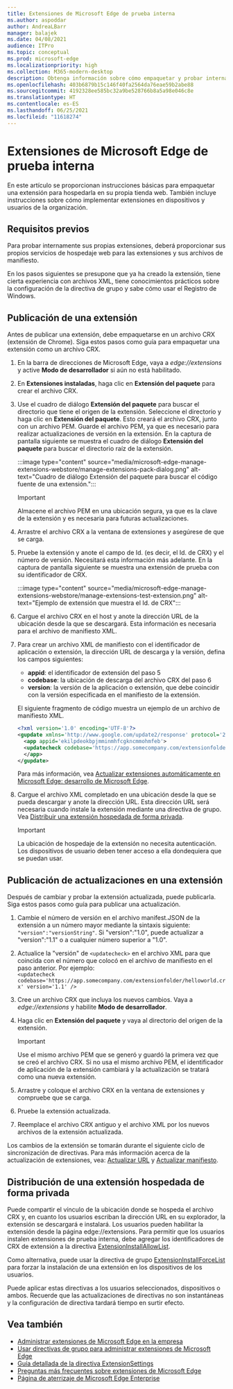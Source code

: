 ```yaml
---
title: Extensiones de Microsoft Edge de prueba interna
ms.author: aspoddar
author: AndreaLBarr
manager: balajek
ms.date: 04/08/2021
audience: ITPro
ms.topic: conceptual
ms.prod: microsoft-edge
ms.localizationpriority: high
ms.collection: M365-modern-desktop
description: Obtenga información sobre cómo empaquetar y probar internamente extensiones de Microsoft Edge en la empresa.
ms.openlocfilehash: 403b6879b15c146f40fa2564da76eae59b2abe88
ms.sourcegitcommit: 4192328ee585bc32a9be528766b8a5a98e046c8e
ms.translationtype: HT
ms.contentlocale: es-ES
ms.lasthandoff: 06/25/2021
ms.locfileid: "11618274"
---
```

# <a name="self-host-microsoft-edge-extensions"></a>Extensiones de Microsoft Edge de prueba interna

En este artículo se proporcionan instrucciones básicas para empaquetar una extensión para hospedarla en su propia tienda web. También incluye instrucciones sobre cómo implementar extensiones en dispositivos y usuarios de la organización.

## <a name="prerequisites"></a>Requisitos previos

Para probar internamente sus propias extensiones, deberá proporcionar sus propios servicios de hospedaje web para las extensiones y sus archivos de manifiesto.

 En los pasos siguientes se presupone que ya ha creado la extensión, tiene cierta experiencia con archivos XML, tiene conocimientos prácticos sobre la configuración de la directiva de grupo y sabe cómo usar el Registro de Windows.

## <a name="publish-an-extension"></a>Publicación de una extensión

Antes de publicar una extensión, debe empaquetarse en un archivo CRX (extensión de Chrome). Siga estos pasos como guía para empaquetar una extensión como un archivo CRX.

1. En la barra de direcciones de Microsoft Edge, vaya a *edge://extensions* y active **Modo de desarrollador** si aún no está habilitado.
2. En **Extensiones instaladas**, haga clic en **Extensión del paquete** para crear el archivo CRX.
3. Use el cuadro de diálogo **Extensión del paquete** para buscar el directorio que tiene el origen de la extensión. Seleccione el directorio y haga clic en **Extensión del paquete**.  Esto creará el archivo CRX, junto con un archivo PEM. Guarde el archivo PEM, ya que es necesario para realizar actualizaciones de versión en la extensión. En la captura de pantalla siguiente se muestra el cuadro de diálogo **Extensión del paquete** para buscar el directorio raíz de la extensión.

   :::image type="content" source="media/microsoft-edge-manage-extensions-webstore/manage-extensions-pack-dialog.png" alt-text="Cuadro de diálogo Extensión del paquete para buscar el código fuente de una extensión.":::

   > [!IMPORTANT]
   > Almacene el archivo PEM en una ubicación segura, ya que es la clave de la extensión y es necesaria para futuras actualizaciones.

4. Arrastre el archivo CRX a la ventana de extensiones y asegúrese de que se carga.
5. Pruebe la extensión y anote el campo de Id. (es decir, el Id. de CRX) y el número de versión. Necesitará esta información más adelante. En la captura de pantalla siguiente se muestra una extensión de prueba con su identificador de CRX.

   :::image type="content" source="media/microsoft-edge-manage-extensions-webstore/manage-extensions-test-extension.png" alt-text="Ejemplo de extensión que muestra el Id. de CRX":::

6. Cargue el archivo CRX en el host y anote la dirección URL de la ubicación desde la que se descargará. Esta información es necesaria para el archivo de manifiesto XML.
7. Para crear un archivo XML de manifiesto con el identificador de aplicación o extensión, la dirección URL de descarga y la versión, defina los campos siguientes:  

   - **appid**: el identificador de extensión del paso 5
   - **codebase**: la ubicación de descarga del archivo CRX del paso 6
   - **version**: la versión de la aplicación o extensión, que debe coincidir con la versión especificada en el manifiesto de la extensión.

   El siguiente fragmento de código muestra un ejemplo de un archivo de manifiesto XML.

   ```xml
   <?xml version='1.0' encoding='UTF-8'?> 
   <gupdate xmlns='http://www.google.com/update2/response' protocol='2.0'> 
     <app appid='ekilpdeokbpjmminmhfcgkncmmohmfeb'> 
     <updatecheck codebase='https://app.somecompany.com/extensionfolder/helloworld.crx' version='1.0' /> 
     </app> 
   </gupdate> 
   ```

   Para más información, vea [Actualizar extensiones automáticamente en Microsoft Edge: desarrollo de Microsoft Edge](/microsoft-edge/extensions-chromium/enterprise/auto-update).

8. Cargue el archivo XML completado en una ubicación desde la que se pueda descargar y anote la dirección URL. Esta dirección URL será necesaria cuando instale la extensión mediante una directiva de grupo. Vea [Distribuir una extensión hospedada de forma privada](#distribute-a-privately-hosted-extension).

   > [!IMPORTANT]
   > La ubicación de hospedaje de la extensión no necesita autenticación. Los dispositivos de usuario deben tener acceso a ella dondequiera que se puedan usar.

## <a name="publish-updates-to-an-extension"></a>Publicación de actualizaciones en una extensión

Después de cambiar y probar la extensión actualizada, puede publicarla. Siga estos pasos como guía para publicar una actualización.

1. Cambie el número de versión en el archivo manifest.JSON de la extensión a un número mayor mediante la sintaxis siguiente: `"version":"versionString"`. Si "version":"1.0", puede actualizar a "version":"1.1" o a cualquier número superior a "1.0".
2. Actualice la "versión" de `<updatecheck>` en el archivo XML para que coincida con el número que colocó en el archivo de manifiesto en el paso anterior. Por ejemplo:<br>`<updatecheck codebase='https://app.somecompany.com/extensionfolder/helloworld.crx' version='1.1' />`
3. Cree un archivo CRX que incluya los nuevos cambios. Vaya a *edge://extensions* y habilite **Modo de desarrollador**.
4. Haga clic en **Extensión del paquete** y vaya al directorio del origen de la extensión.

   > [!IMPORTANT]
   > Use el mismo archivo PEM que se generó y guardó la primera vez que se creó el archivo CRX. Si no usa el mismo archivo PEM, el identificador de aplicación de la extensión cambiará y la actualización se tratará como una nueva extensión.

5. Arrastre y coloque el archivo CRX en la ventana de extensiones y compruebe que se carga.
6. Pruebe la extensión actualizada.
7. Reemplace el archivo CRX antiguo y el archivo XML por los nuevos archivos de la extensión actualizada.

Los cambios de la extensión se tomarán durante el siguiente ciclo de sincronización de directivas. Para más información acerca de la actualización de extensiones, vea: [Actualizar URL](/microsoft-edge/extensions-chromium/enterprise/auto-update#update-url) y [Actualizar manifiesto](/microsoft-edge/extensions-chromium/enterprise/auto-update#updated-manifest).

## <a name="distribute-a-privately-hosted-extension"></a>Distribución de una extensión hospedada de forma privada

Puede compartir el vínculo de la ubicación donde se hospeda el archivo CRX y, en cuanto los usuarios escriban la dirección URL en su explorador, la extensión se descargará e instalará. Los usuarios pueden habilitar la extensión desde la página edge://extensions. Para permitir que los usuarios instalen extensiones de prueba interna, debe agregar los identificadores de CRX de extensión a la directiva [ExtensionInstallAllowList](/deployedge/microsoft-edge-policies#extensioninstallallowlist).

Como alternativa, puede usar la directiva de grupo [ExtensionInstallForceList](/deployedge/microsoft-edge-manage-extensions-policies#force-install-an-extension) para forzar la instalación de una extensión en los dispositivos de los usuarios.

Puede aplicar estas directivas a los usuarios seleccionados, dispositivos o ambos. Recuerde que las actualizaciones de directivas no son instantáneas y la configuración de directiva tardará tiempo en surtir efecto.

## <a name="see-also"></a>Vea también

- [Administrar extensiones de Microsoft Edge en la empresa](microsoft-edge-manage-extensions.md)
- [Usar directivas de grupo para administrar extensiones de Microsoft Edge](microsoft-edge-manage-extensions-policies.md)
- [Guía detallada de la directiva ExtensionSettings](microsoft-edge-manage-extensions-ref-guide.md)
- [Preguntas más frecuentes sobre extensiones de Microsoft Edge](microsoft-edge-manage-extensions-faq.md)
- [Página de aterrizaje de Microsoft Edge Enterprise](https://aka.ms/EdgeEnterprise)
